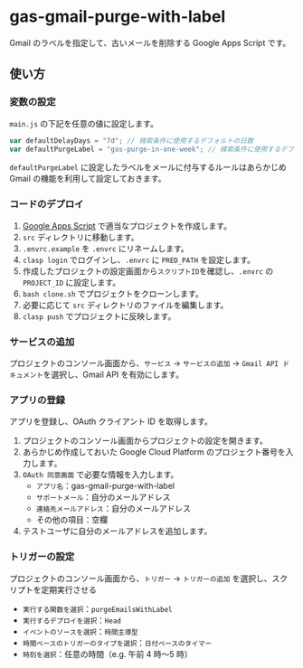 # gas-gmail-purge-with-label

Gmail のラベルを指定して、古いメールを削除する Google Apps Script です。

## 使い方

### 変数の設定

`main.js` の下記を任意の値に設定します。

```javascript
var defaultDelayDays = "7d"; // 検索条件に使用するデフォルトの日数
var defaultPurgeLabel = "gas-purge-in-one-week"; // 検索条件に使用するデフォルトのラベル名
```

`defaultPurgeLabel` に設定したラベルをメールに付与するルールはあらかじめ Gmail の機能を利用して設定しておきます。

### コードのデプロイ

1. [Google Apps Script](https://script.google.com/) で適当なプロジェクトを作成します。
1. `src` ディレクトリに移動します。
1. `.envrc.example` を `.envrc` にリネームします。
1. `clasp login` でログインし、`.envrc` に `PRED_PATH` を設定します。
1. 作成したプロジェクトの設定画面から`スクリプトID`を確認し、`.envrc` の `PROJECT_ID` に設定します。
1. `bash clone.sh` でプロジェクトをクローンします。
1. 必要に応じて `src` ディレクトリのファイルを編集します。
1. `clasp push` でプロジェクトに反映します。

### サービスの追加

プロジェクトのコンソール画面から、`サービス` -> `サービスの追加` -> `Gmail API ドキュメント`を選択し、Gmail API を有効にします。

### アプリの登録

アプリを登録し、OAuth クライアント ID を取得します。

1. プロジェクトのコンソール画面からプロジェクトの設定を開きます。
1. あらかじめ作成しておいた Google Cloud Platform のプロジェクト番号を入力します。
1. `OAuth 同意画面` で必要な情報を入力します。
   - `アプリ名`：gas-gmail-purge-with-label
   - `サポートメール`：自分のメールアドレス
   - `連絡先メールアドレス`：自分のメールアドレス
   - その他の項目：空欄
1. テストユーザに自分のメールアドレスを追加します。

### トリガーの設定

プロジェクトのコンソール画面から、`トリガー` -> `トリガーの追加` を選択し、スクリプトを定期実行させる

- `実行する関数を選択`：`purgeEmailsWithLabel`
- `実行するデプロイを選択`：`Head`
- `イベントのソースを選択`：`時間主導型`
- `時間ベースのトリガーのタイプを選択`：`日付ベースのタイマー`
- `時刻を選択`：任意の時間（e.g. 午前 4 時〜5 時）
